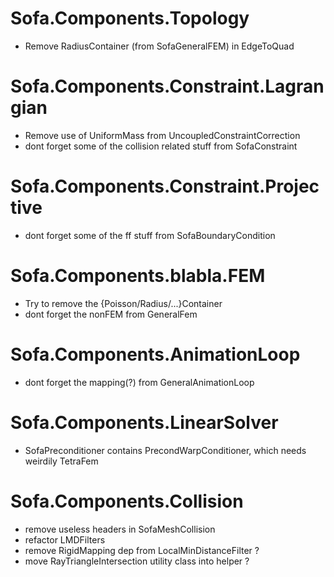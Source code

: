 # Sofa.Components.Topology
- Remove RadiusContainer (from SofaGeneralFEM) in EdgeToQuad

# Sofa.Components.Constraint.Lagrangian
- Remove use of UniformMass from UncoupledConstraintCorrection
- dont forget some of the collision related stuff from SofaConstraint

# Sofa.Components.Constraint.Projective
- dont forget some of the ff stuff from SofaBoundaryCondition

# Sofa.Components.blabla.FEM
- Try to remove the {Poisson/Radius/...}Container
- dont forget the nonFEM from GeneralFem

# Sofa.Components.AnimationLoop
- dont forget the mapping(?) from GeneralAnimationLoop

# Sofa.Components.LinearSolver
- SofaPreconditioner contains PrecondWarpConditioner, which needs weirdily TetraFem


# Sofa.Components.Collision
- remove useless headers in SofaMeshCollision
- refactor LMDFilters
- remove RigidMapping dep from LocalMinDistanceFilter ?
- move RayTriangleIntersection utility class into helper ?
